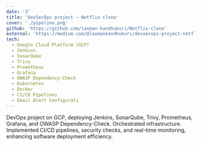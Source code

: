 ```yaml
---
date: '3'
title: 'DevSecOps project — Netflix clone'
cover: './pipeline.png'
github: 'https://github.com/laxman-kandhukuri/Netflix-clone'
external: 'https://medium.com/@laxmankandhukuri/devsecops-project-netflix-clone-878fcaa87480'
tech:
  - Google Cloud Platform (GCP)
  - Jenkins.
  - SonarQube
  - Trivy
  - Prometheus
  - Grafana
  - OWASP Dependency-Check
  - Kubernetes
  - Docker
  - CI/CD Pipelines
  - Email Alert Configurati
---
```


DevOps project on GCP, deploying Jenkins, SonarQube, Trivy, Prometheus, Grafana, and OWASP Dependency-Check. Orchestrated infrastructure. Implemented CI/CD pipelines, security checks, and real-time monitoring, enhancing software deployment efficiency.